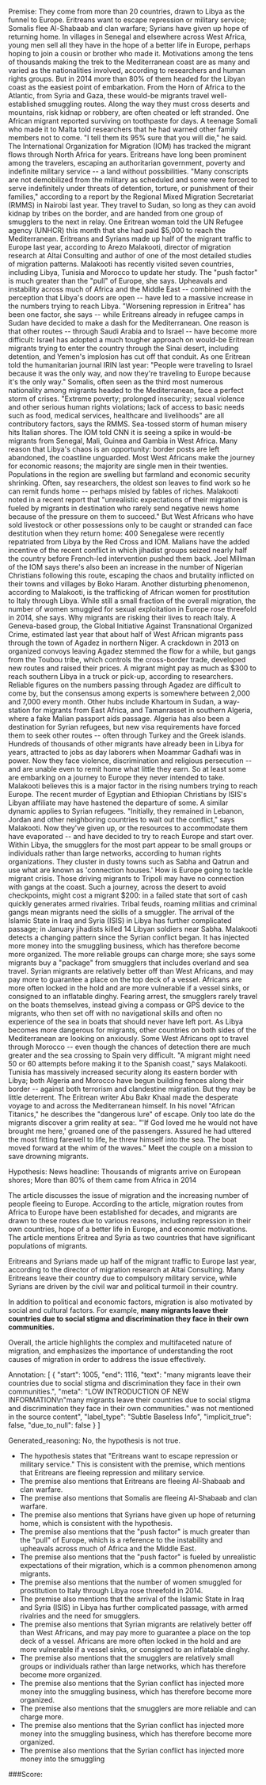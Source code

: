 
Premise:
They come from more than 20 countries, drawn to Libya as the funnel to Europe. Eritreans want to escape repression or military service; Somalis flee Al-Shabaab and clan warfare; Syrians have given up hope of returning home. In villages in Senegal and elsewhere across West Africa, young men sell all they have in the hope of a better life in Europe, perhaps hoping to join a cousin or brother who made it. Motivations among the tens of thousands making the trek to the Mediterranean coast are as many and varied as the nationalities involved, according to researchers and human rights groups. But in 2014 more than 80% of them headed for the Libyan coast as the easiest point of embarkation. From the Horn of Africa to the Atlantic, from Syria and Gaza, these would-be migrants travel well-established smuggling routes. Along the way they must cross deserts and mountains, risk kidnap or robbery, are often cheated or left stranded. One African migrant reported surviving on toothpaste for days. A teenage Somali who made it to Malta told researchers that he had warned other family members not to come. "I tell them its 95% sure that you will die," he said. The International Organization for Migration (IOM) has tracked the migrant flows through North Africa for years. Eritreans have long been prominent among the travelers, escaping an authoritarian government, poverty and indefinite military service -- a land without possibilities. "Many conscripts are not demobilized from the military as scheduled and some were forced to serve indefinitely under threats of detention, torture, or punishment of their families," according to a report by the Regional Mixed Migration Secretariat (RMMS) in Nairobi last year. They travel to Sudan, so long as they can avoid kidnap by tribes on the border, and are handed from one group of smugglers to the next in relay. One Eritrean woman told the UN Refugee agency (UNHCR) this month that she had paid $5,000 to reach the Mediterranean. Eritreans and Syrians made up half of the migrant traffic to Europe last year, according to Arezo Malakooti, director of migration research at Altai Consulting and author of one of the most detailed studies of migration patterns. Malakooti has recently visited seven countries, including Libya, Tunisia and Morocco to update her study. The "push factor" is much greater than the "pull" of Europe, she says. Upheavals and instability across much of Africa and the Middle East -- combined with the perception that Libya's doors are open -- have led to a massive increase in the numbers trying to reach Libya. "Worsening repression in Eritrea" has been one factor, she says -- while Eritreans already in refugee camps in Sudan have decided to make a dash for the Mediterranean. One reason is that other routes -- through Saudi Arabia and to Israel -- have become more difficult: Israel has adopted a much tougher approach on would-be Eritrean migrants trying to enter the country through the Sinai desert, including detention, and Yemen's implosion has cut off that conduit. As one Eritrean told the humanitarian journal IRIN last year: "People were traveling to Israel because it was the only way, and now they're traveling to Europe because it's the only way." Somalis, often seen as the third most numerous nationality among migrants headed to the Mediterranean, face a perfect storm of crises. "Extreme poverty; prolonged insecurity; sexual violence and other serious human rights violations; lack of access to basic needs such as food, medical services, healthcare and livelihoods" are all contributory factors, says the RMMS. Sea-tossed storm of human misery hits Italian shores. The IOM told CNN it is seeing a spike in would-be migrants from Senegal, Mali, Guinea and Gambia in West Africa. Many reason that Libya's chaos is an opportunity: border posts are left abandoned, the coastline unguarded. Most West Africans make the journey for economic reasons; the majority are single men in their twenties. Populations in the region are swelling but farmland and economic security shrinking. Often, say researchers, the oldest son leaves to find work so he can remit funds home -- perhaps misled by fables of riches. Malakooti noted in a recent report that "unrealistic expectations of their migration is fueled by migrants in destination who rarely send negative news home because of the pressure on them to succeed." But West Africans who have sold livestock or other possessions only to be caught or stranded can face destitution when they return home: 400 Senegalese were recently repatriated from Libya by the Red Cross and IOM. Malians have the added incentive of the recent conflict in which jihadist groups seized nearly half the country before French-led intervention pushed them back. Joel Millman of the IOM says there's also been an increase in the number of Nigerian Christians following this route, escaping the chaos and brutality inflicted on their towns and villages by Boko Haram. Another disturbing phenomenon, according to Malakooti, is the trafficking of African women for prostitution to Italy through Libya. While still a small fraction of the overall migration, the number of women smuggled for sexual exploitation in Europe rose threefold in 2014, she says. Why migrants are risking their lives to reach Italy. A Geneva-based group, the Global Initiative Against Transnational Organized Crime, estimated last year that about half of West African migrants pass through the town of Agadez in northern Niger. A crackdown in 2013 on organized convoys leaving Agadez stemmed the flow for a while, but gangs from the Toubou tribe, which controls the cross-border trade, developed new routes and raised their prices. A migrant might pay as much as $300 to reach southern Libya in a truck or pick-up, according to researchers. Reliable figures on the numbers passing through Agadez are difficult to come by, but the consensus among experts is somewhere between 2,000 and 7,000 every month. Other hubs include Khartoum in Sudan, a way-station for migrants from East Africa, and Tamanrasset in southern Algeria, where a fake Malian passport aids passage. Algeria has also been a destination for Syrian refugees, but new visa requirements have forced them to seek other routes -- often through Turkey and the Greek islands. Hundreds of thousands of other migrants have already been in Libya for years, attracted to jobs as day laborers when Moammar Gadhafi was in power. Now they face violence, discrimination and religious persecution -- and are unable even to remit home what little they earn. So at least some are embarking on a journey to Europe they never intended to take. Malakooti believes this is a major factor in the rising numbers trying to reach Europe. The recent murder of Egyptian and Ethiopian Christians by ISIS's Libyan affiliate may have hastened the departure of some. A similar dynamic applies to Syrian refugees. "Initially, they remained in Lebanon, Jordan and other neighboring countries to wait out the conflict," says Malakooti. Now they've given up, or the resources to accommodate them have evaporated -- and have decided to try to reach Europe and start over. Within Libya, the smugglers for the most part appear to be small groups or individuals rather than large networks, according to human rights organizations. They cluster in dusty towns such as Sabha and Qatrun and use what are known as 'connection houses.' How is Europe going to tackle migrant crisis. Those driving migrants to Tripoli may have no connection with gangs at the coast. Such a journey, across the desert to avoid checkpoints, might cost a migrant $200: in a failed state that sort of cash quickly generates armed rivalries. Tribal feuds, roaming militias and criminal gangs mean migrants need the skills of a smuggler. The arrival of the Islamic State in Iraq and Syria (ISIS) in Libya has further complicated passage; in January jihadists killed 14 Libyan soldiers near Sabha. Malakooti detects a changing pattern since the Syrian conflict began. It has injected more money into the smuggling business, which has therefore become more organized. The more reliable groups can charge more; she says some migrants buy a "package" from smugglers that includes overland and sea travel. Syrian migrants are relatively better off than West Africans, and may pay more to guarantee a place on the top deck of a vessel. Africans are more often locked in the hold and are more vulnerable if a vessel sinks, or consigned to an inflatable dinghy. Fearing arrest, the smugglers rarely travel on the boats themselves, instead giving a compass or GPS device to the migrants, who then set off with no navigational skills and often no experience of the sea in boats that should never have left port. As Libya becomes more dangerous for migrants, other countries on both sides of the Mediterranean are looking on anxiously. Some West Africans opt to travel through Morocco -- even though the chances of detection there are much greater and the sea crossing to Spain very difficult. "A migrant might need 50 or 60 attempts before making it to the Spanish coast," says Malakooti. Tunisia has massively increased security along its eastern border with Libya; both Algeria and Morocco have begun building fences along their border -- against both terrorism and clandestine migration. But they may be little deterrent. The Eritrean writer Abu Bakr Khaal made the desperate voyage to and across the Mediterranean himself. In his novel "African Titanics," he describes the "dangerous lure" of escape. Only too late do the migrants discover a grim reality at sea:. "'If God loved me he would not have brought me here,' groaned one of the passengers. Assured he had uttered the most fitting farewell to life, he threw himself into the sea. The boat moved forward at the whim of the waves." Meet the couple on a mission to save drowning migrants.


Hypothesis:
News headline: Thousands of migrants arrive on European shores; More than 80% of them came from Africa in 2014

The article discusses the issue of migration and the increasing number of people fleeing to Europe. According to the article, migration routes from Africa to Europe have been established for decades, and migrants are drawn to these routes due to various reasons, including repression in their own countries, hope of a better life in Europe, and economic motivations. The article mentions Eritrea and Syria as two countries that have significant populations of migrants.

Eritreans and Syrians made up half of the migrant traffic to Europe last year, according to the director of migration research at Altai Consulting. Many Eritreans leave their country due to compulsory military service, while Syrians are driven by the civil war and political turmoil in their country.

In addition to political and economic factors, migration is also motivated by social and cultural factors. For example, **many migrants leave their countries due to social stigma and discrimination they face in their own communities.**

Overall, the article highlights the complex and multifaceted nature of migration, and emphasizes the importance of understanding the root causes of migration in order to address the issue effectively.

Annotation:
[
  {
    "start": 1005,
    "end": 1116,
    "text": "many migrants leave their countries due to social stigma and discrimination they face in their own communities.",
    "meta": "LOW INTRODUCTION OF NEW INFORMATION\n\"many migrants leave their countries due to social stigma and discrimination they face in their own communities.\" was not mentioned in the source content",
    "label_type": "Subtle Baseless Info",
    "implicit_true": false,
    "due_to_null": false
  }
]

Generated_reasoning:
No, the hypothesis is not true. 
- The hypothesis states that "Eritreans want to escape repression or military service." This is consistent with the premise, which mentions that Eritreans are fleeing repression and military service. 
- The premise also mentions that Eritreans are fleeing Al-Shabaab and clan warfare. 
- The premise also mentions that Somalis are fleeing Al-Shabaab and clan warfare. 
- The premise also mentions that Syrians have given up hope of returning home, which is consistent with the hypothesis. 
- The premise also mentions that the "push factor" is much greater than the "pull" of Europe, which is a reference to the instability and upheavals across much of Africa and the Middle East. 
- The premise also mentions that the "push factor" is fueled by unrealistic expectations of their migration, which is a common phenomenon among migrants. 
- The premise also mentions that the number of women smuggled for prostitution to Italy through Libya rose threefold in 2014. 
- The premise also mentions that the arrival of the Islamic State in Iraq and Syria (ISIS) in Libya has further complicated passage, with armed rivalries and the need for smugglers. 
- The premise also mentions that Syrian migrants are relatively better off than West Africans, and may pay more to guarantee a place on the top deck of a vessel. Africans are more often locked in the hold and are more vulnerable if a vessel sinks, or consigned to an inflatable dinghy. 
- The premise also mentions that the smugglers are relatively small groups or individuals rather than large networks, which has therefore become more organized. 
- The premise also mentions that the Syrian conflict has injected more money into the smuggling business, which has therefore become more organized. 
- The premise also mentions that the smugglers are more reliable and can charge more. 
- The premise also mentions that the Syrian conflict has injected more money into the smuggling business, which has therefore become more organized. 
- The premise also mentions that the Syrian conflict has injected more money into the smuggling

###Score:
